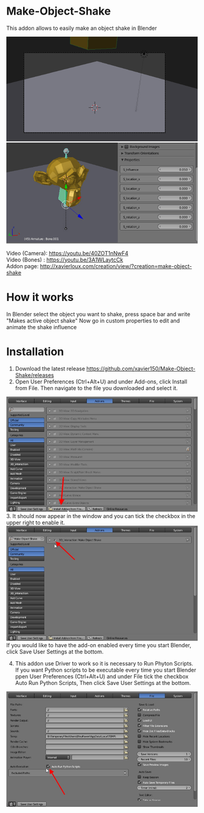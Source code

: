 # Make-Object-Shake
This addon allows to easily make an object shake in Blender

![alt text](https://github.com/xavier150/Make-Object-Shake/blob/master/Tuto/Blender%20Camera%20Shake.gif)
![alt text](https://github.com/xavier150/Make-Object-Shake/blob/master/Tuto/Blender%20Bone%20Shake.gif)

Video (Camera): https://youtu.be/40ZOT1nNwF4 </br>
Video (Bones) : https://youtu.be/3A1WLaytcCk </br>
Addon page: http://xavierloux.com/creation/view/?creation=make-object-shake

# How it works
In Blender select the object you want to shake, press space bar and write "Makes active object shake"
Now go in custom properties to edit and animate the shake influence


# Installation
1. Download the latest release https://github.com/xavier150/Make-Object-Shake/releases
2. Open User Preferences (Ctrl+Alt+U) and under Add-ons, click Install from File. Then navigate to the file you downloaded and select it.
<img src="https://github.com/xavier150/Make-Object-Shake/blob/master/Tuto/InstallationScreen1.jpg" width="600">
3. It should now appear in the window and you can tick the checkbox in the upper right to enable it.
<img src="https://github.com/xavier150/Make-Object-Shake/blob/master/Tuto/InstallationScreen2.jpg" width="600">
If you would like to have the add-on enabled every time you start Blender, click Save User Settings at the bottom.

4. This addon use Driver to work so it is necessary to Run Phyton Scripts. If you want Python scripts to be executable every time you start Blender ppen User Preferences (Ctrl+Alt+U) and under File tick the checkbox Auto Run Python Scripts, Then click Save User Settings at the bottom.
<img src="https://github.com/xavier150/Make-Object-Shake/blob/master/Tuto/InstallationScreen3.jpg" width="600">

